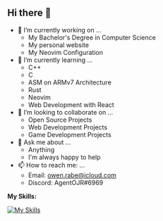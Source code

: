 ## Hi there 👋

<!--
**AgentOJR/AgentOJR** is a ✨ _special_ ✨ repository because its `README.md` (this file) appears on your GitHub profile.
-->

- 🔭 I’m currently working on ...
    - My Bachelor's Degree in Computer Science
    - My personal website
    - My Neovim Configuration
- 🌱 I’m currently learning ...
    - C++
    - C
    - ASM on ARMv7 Architecture
    - Rust
    - Neovim
    - Web Development with React
- 👯 I’m looking to collaborate on ...
    - Open Source Projects
    - Web Development Projects
    - Game Development Projects
- 💬 Ask me about ...
    - Anything
    - I'm always happy to help
- 📫 How to reach me: ...
    - Email: owen.rabe@icloud.com
    - Discord: AgentOJR#6969
    
**My Skills:**


[![My Skills](https://skillicons.dev/icons?i=neovim,python,arch,c,git,ts,html,css,java)](https://skillicons.dev)

